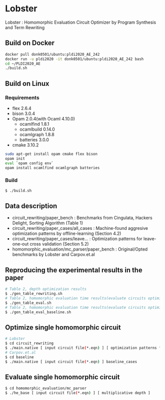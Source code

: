 # Lobster
Lobster : Homomorphic Evaluation Circuit Optimizer by Program Synthesis and Term Rewriting

## Build on Docker
```sh
docker pull donk0501/ubuntu:pldi2020_AE_242
docker run -u pldi2020 -it donk0501/ubuntu:pldi2020_AE_242 bash 
cd ~/PLDI2020_AE
./build.sh
```
## Build on Linux
### Requirements
*	flex 2.6.4
*	bison 3.0.4
*	Opam 2.0.4(with Ocaml 4.10.0)
	*	ocamlfind 1.8.1
	*	ocamlbuild 0.14.0
	*	ocamlgraph 1.8.8
	*	batteries 3.0.0
*	cmake 3.10.2

```sh
sudo apt-get install opam cmake flex bison
opam init
eval `opam config env`
opam install ocamlfind ocamlgraph batteries
```

### Build
```sh
$ ./build.sh
```

## Data description
*	circuit\_rewriting/paper\_bench : Benchmarks from Cingulata, Hackers Delight, Sorting Algorithm (Table 1)
*	circuit\_rewriting/paper\_cases/all\_cases : Machine-found aggresive optimization patterns by offline-learning (Section 4.2)
*	circuit\_rewriting/paper\_cases/leave... : Optimization patterns for leave-one-out cross validation (Section 5.2)
*	homomorphic\_evaluation/mc\_parser/paper\_bench : Original/Opted benchmarks by Lobster and Carpov.et.al

## Reproducing the experimental results in the paper
```sh
# Table 2, depth optimization results
$ ./gen_table_rewriting.sh
# Table 2, homomorphic evaluation time results(evaluate circuits optimized by Lobster)
$ ./gen_table_eval.sh
# Table 2, homomorphic evaluation time results(evaluate circuits optimized by Carpov.et.al)
$ ./gen_table_eval_baseline.sh
```

## Optimize single homomorphic circuit
```sh
# Lobster
$ cd circuit_rewriting
$ ./main.native [ input circuit file(*.eqn) ] [ optimization patterns file(paper_cases/*) ]
# Carpov.et.al
$ cd baseline
$ ./main.native [ input circuit file(*.eqn) ] baseline_cases
```


## Evaluate single homomorphic circuit
```sh
$ cd homomorphic_evaluation/mc_parser
$ ./he_base [ input circuit file(*.eqn) ] [ multiplicative depth ]
```



